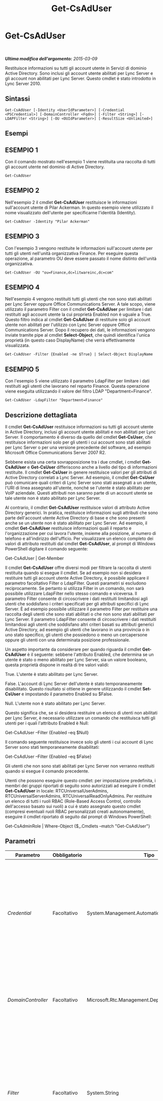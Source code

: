 ﻿---
title: Get-CsAdUser
TOCTitle: Get-CsAdUser
ms:assetid: 787f0ccf-3ac3-4a2b-8407-cff5e988b9b4
ms:mtpsurl: https://technet.microsoft.com/it-it/library/Gg398592(v=OCS.15)
ms:contentKeyID: 49301045
ms.date: 08/24/2015
mtps_version: v=OCS.15
ms.translationtype: HT
---

# Get-CsAdUser

 

_**Ultima modifica dell'argomento:** 2015-03-09_

Restituisce informazioni su tutti gli account utente in Servizi di dominio Active Directory. Sono inclusi gli account utente abilitati per Lync Server e gli account non abilitati per Lync Server. Questo cmdlet è stato introdotto in Lync Server 2010.

## Sintassi

    Get-CsAdUser [-Identity <UserIdParameter>] [-Credential <PSCredential>] [-DomainController <Fqdn>] [-Filter <String>] [-LDAPFilter <String>] [-OU <OUIdParameter>] [-ResultSize <Unlimited>]

## Esempi

## ESEMPIO 1

Con il comando mostrato nell'esempio 1 viene restituita una raccolta di tutti gli account utente nel dominio di Active Directory.

    Get-CsAdUser

## ESEMPIO 2

Nell'esempio 2 il cmdlet **Get-CsAdUser** restituisce le informazioni sull'account utente di Pilar Ackerman. In questo esempio viene utilizzato il nome visualizzato dell'utente per specificarne l'identità (Identity).

    Get-CsAdUser -Identity "Pilar Ackerman"

## ESEMPIO 3

Con l'esempio 3 vengono restituite le informazioni sull'account utente per tutti gli utenti nell'unità organizzativa Finance. Per eseguire questa operazione, al parametro OU deve essere passato il nome distinto dell'unità organizzativa.

    Get-CsAdUser -OU "ou=Finance,dc=litwareinc,dc=com"

## ESEMPIO 4

Nell'esempio 4 vengono restituiti tutti gli utenti che non sono stati abilitati per Lync Server oppure Office Communications Server. A tale scopo, viene utilizzato il parametro Filter con il cmdlet **Get-CsAdUser** per limitare i dati restituiti agli account utente la cui proprietà Enabled non è uguale a True. Questo filtro indica al cmdlet **Get-CsAdUser** di restituire solo gli account utente non abilitati per l'utilizzo con Lync Server oppure Office Communications Server. Dopo il recupero dei dati, le informazioni vengono inviate tramite pipe al cmdlet **Select-Object**, che quindi identifica l'unica proprietà (in questo caso DisplayName) che verrà effettivamente visualizzata.

    Get-CsAdUser -Filter {Enabled -ne $True} | Select-Object DisplayName

## ESEMPIO 5

Con l'esempio 5 viene utilizzato il parametro LdapFilter per limitare i dati restituiti agli utenti che lavorano nel reparto Finance. Questa operazione viene eseguita utilizzando il valore del filtro LDAP "Department=Finance".

    Get-CsAdUser -LdapFilter "Department=Finance"

## Descrizione dettagliata

Il cmdlet **Get-CsAdUser** restituisce informazioni su tutti gli account utente in Active Directory, inclusi gli account utente abilitati e non abilitati per Lync Server. Il comportamento è diverso da quello del cmdlet **Get-CsUser**, che restituisce informazioni solo per gli utenti i cui account sono stati abilitati per Lync Server o per una versione precedente del software, ad esempio Microsoft Office Communications Server 2007 R2.

Sebbene esista una certa sovrapposizione tra i due cmdlet, i cmdlet **Get-CsAdUser** e **Get-CsUser** differiscono anche a livello del tipo di informazioni restituite. Il cmdlet **Get-CsUser** in genere restituisce valori per gli attributi di Active Directory correlati a Lync Server. Ad esempio, il cmdlet **Get-CsUser** può comunicare quali criteri di Lync Server sono stati assegnati a un utente, l'URI di linea assegnato all'utente, nonché se l'utente è stato abilitato per VoIP aziendale. Questi attributi non saranno parte di un account utente se tale utente non è stato abilitato per Lync Server.

Al contrario, il cmdlet **Get-CsAdUser** restituisce valori di attributo Active Directory generici. In pratica, restituisce informazioni sugli attributi che sono parte dell'account utente Active Directory di base e che sono presenti anche se un utente non è stato abilitato per Lync Server. Ad esempio, il cmdlet **Get-CsAdUser** restituisce informazioni quali il reparto e l'organizzazione per cui lavora l'utente, insieme alla posizione, al numero di telefono e all'indirizzo dell'ufficio. Per visualizzare un elenco completo dei valori di attributo restituiti dal cmdlet **Get-CsAdUser**, al prompt di Windows PowerShell digitare il comando seguente:

Get-CsAdUser | Get-Member

Il cmdlet **Get-CsAdUser** offre diversi modi per filtrare la raccolta di utenti restituita quando si esegue il cmdlet. Se ad esempio non si desidera restituire tutti gli account utente Active Directory, è possibile applicare il parametro facoltativo Filter o LdapFilter. Questi parametri si escludono reciprocamente. Se pertanto si utilizza Filter in un comando, non sarà possibile utilizzare LdapFilter nello stesso comando e viceversa. Il parametro Filter consente di circoscrivere i dati restituiti limitandosi agli utenti che soddisfano i criteri specificati per gli attributi specifici di Lync Server. È ad esempio possibile utilizzare il parametro Filter per restituire una raccolta degli utenti che sono stati abilitati o che non sono stati abilitati per Lync Server. Il parametro LdapFilter consente di circoscrivere i dati restituiti limitandosi agli utenti che soddisfano altri criteri basati su attributi generici Active Directory, ad esempio gli utenti che lavorano in una provincia o in uno stato specifico, gli utenti che possiedono o meno un cercapersone oppure gli utenti con una determinata posizione professionale.

Un aspetto importante da considerare per quando riguarda il cmdlet **Get-CsAdUser** è il seguente: sebbene l'attributo Enabled, che determina se un utente è stato o meno abilitato per Lync Server, sia un valore booleano, questa proprietà dispone in realtà di tre valori validi:

True. L'utente è stato abilitato per Lync Server.

False. L'account di Lync Server dell'utente è stato temporaneamente disabilitato. Questo risultato si ottiene in genere utilizzando il cmdlet **Set-CsUser** e impostando il parametro Enabled su $False.

Null. L'utente non è stato abilitato per Lync Server.

Questo significa che, se si desidera restituire un elenco di utenti non abilitati per Lync Server, è necessario utilizzare un comando che restituisca tutti gli utenti per i quali l'attributo Enabled è Null:

Get-CsAdUser –Filter {Enabled –eq $Null}

Il comando seguente restituisce invece solo gli utenti i cui account di Lync Server sono stati temporaneamente disabilitati:

Get-CsAdUser –Filter {Enabled –eq $False}

Gli utenti che non sono stati abilitati per Lync Server non verranno restituiti quando si esegue il comando precedente.

Utenti che possono eseguire questo cmdlet: per impostazione predefinita, i membri dei gruppi riportati di seguito sono autorizzati ad eseguire il cmdlet **Get-CsAdUser** in locale: RTCUniversalUserAdmins, RTCUniversalServerAdmins, RTCUniversalReadOnlyAdmins. Per restituire un elenco di tutti i ruoli RBAC (Role-Based Access Control, controllo dell'accesso basato sui ruoli) a cui è stato assegnato questo cmdlet (compresi eventuali ruoli RBAC personalizzati creati autonomamente), eseguire il cmdlet riportato di seguito dal prompt di Windows PowerShell:

Get-CsAdminRole | Where-Object {$\_.Cmdlets –match "Get-CsAdUser"}

## Parametri


<table>
<colgroup>
<col style="width: 25%" />
<col style="width: 25%" />
<col style="width: 25%" />
<col style="width: 25%" />
</colgroup>
<thead>
<tr class="header">
<th>Parametro</th>
<th>Obbligatorio</th>
<th>Tipo</th>
<th>Descrizione</th>
</tr>
</thead>
<tbody>
<tr class="odd">
<td><p><em>Credential</em></p></td>
<td><p>Facoltativo</p></td>
<td><p>System.Management.Automation.PSCredential</p></td>
<td><p>Consente di eseguire il cmdlet <strong>Get-CsAdUser</strong> utilizzando credenziali alternative. Può essere necessario se l'account utilizzato per accedere a Windows non dispone dei privilegi necessari richiesti per lavorare con gli oggetti utente.</p>
<p>Per utilizzare il parametro Credential, è necessario creare innanzitutto un oggetto PSCredential utilizzando il cmdlet <strong>Get-Credential</strong>. Per informazioni dettagliate, vedere l'argomento della Guida relativo al cmdlet <strong>Get-Credential</strong>.</p></td>
</tr>
<tr class="even">
<td><p><em>DomainController</em></p></td>
<td><p>Facoltativo</p></td>
<td><p>Microsoft.Rtc.Management.Deploy.Fqdn</p></td>
<td><p>Consente la connessione al controller di dominio specificato per recuperare le informazioni sull'utente. Per connettersi a un controller di dominio particolare, includere il parametro DomainController seguito dal nome di dominio completo, ad esempio atl-cs-001.litwareinc.com.</p></td>
</tr>
<tr class="odd">
<td><p><em>Filter</em></p></td>
<td><p>Facoltativo</p></td>
<td><p>System.String</p></td>
<td><p>Consente di limitare i dati restituiti applicando un filtro in base ad attributi specifici per Lync Server.</p>
<p>Il parametro Filter utilizza la stessa sintassi di filtro Windows PowerShell impiegata dal cmdlet <strong>Where-Object</strong>. Ad esempio, un filtro che restituisce solamente gli utenti non abilitati per Lync Server potrebbe essere simile al seguente: {Enabled -ne $True}, dove Enabled rappresenta l'attributo di Active Directory, -ne rappresenta l'operatore di confronto (diverso da) e $True (una variabile predefinita di Windows PowerShell) rappresenta il valore True.</p></td>
</tr>
<tr class="even">
<td><p><em>Identity</em></p></td>
<td><p>Facoltativo</p></td>
<td><p>Microsoft.Rtc.Management.AD.UserIdParameter</p></td>
<td><p>Indica l'identità dell'account utente da recuperare. Le identità utente possono essere specificate con uno dei quattro formati riportati di seguito: 1) l'indirizzo SIP dell'utente; 2) l'UPN (User Principal Name) dell'utente; 3) il nome di dominio e il nome di accesso dell'utente, nel formato dominio\accesso (ad esempio, litwareinc\davidegarghentini); 4) il nome visualizzato Active Directory dell'utente (ad esempio, Davide Garghentini). L'account utente può essere referenziati anche utilizzando il nome distinto dell'utente in Active Directory.</p>
<p>È possibile utilizzare il carattere jolly asterisco (*) quando si utilizza il nome visualizzato come identità utente. Ad esempio, il parametro Identity &quot;* Smith&quot; restituirà tutti gli utenti con un nome visualizzato che termina con &quot; Smith&quot;.</p></td>
</tr>
<tr class="odd">
<td><p><em>LDAPFilter</em></p></td>
<td><p>Facoltativo</p></td>
<td><p>System.String</p></td>
<td><p>Consente di limitare i dati restituiti applicando un filtro in base ad attributi generici di Active Directory (ovvero attributi non specifici di Lync Server). Ad esempio, è possibile limitare i dati restituiti agli utenti che lavorano in un reparto specifico o agli utenti che possiedono un manager o un titolo professionale specifico.</p>
<p>Il parametro LDAPFilter utilizza il linguaggio di query LDAP per la creazione dei filtri. Ad esempio, un filtro che restituisce solo gli utenti che lavorano a Redmond sarà simile al seguente: &quot;l=Redmond&quot;, dove &quot;l&quot; (elle minuscola) rappresenta l'attributo di Active Directory (località), &quot;=&quot; rappresenta l'operatore di confronto (uguale a) e &quot;Redmond&quot; rappresenta il valore di filtro.</p></td>
</tr>
<tr class="even">
<td><p><em>OU</em></p></td>
<td><p>Facoltativo</p></td>
<td><p>Microsoft.Rtc.Management.AD.OUIdParameter</p></td>
<td><p>Consente di restituire gli utenti da una specifica unità organizzativa o contenitore di Active Directory. Questo parametro restituisce i dati dell'unità organizzativa specificata e delle unità organizzative figlio. Ad esempio, se l'unità organizzativa Finance contiene due unità organizzative figlio, AccountsPayable e AccountsReceivable, saranno restituiti gli utenti di tutte e tre le unità organizzative.</p>
<p>Per specificare un'unità organizzativa occorre utilizzare il nome distinto del contenitore, ad esempio: OU=Finance,dc=litwareinc,dc=com. Per restituire gli utenti del contenitore Users, utilizzare la seguente sintassi: cn=Users,dc=litwareinc,dc=com.</p></td>
</tr>
<tr class="odd">
<td><p><em>ResultSize</em></p></td>
<td><p>Facoltativo</p></td>
<td><p>Microsoft.Rtc.Management.ADConnect.Core.Unlimited</p></td>
<td><p>Consente di limitare il numero di record restituiti dal cmdlet. Ad esempio, per restituire sette utenti (indipendentemente dal numero di utenti nella foresta), includere il parametro ResultSize e impostarne il valore su 7. Non c'è modo di stabilire quali sette utenti saranno restituiti.</p>
<p>La dimensione del risultato può essere impostata su qualsiasi numero intero compreso tra 0 e 2147483647 (compresi). Se l'impostazione è 0 il comando viene eseguito ma non restituisce dati. Se si imposta ResultSize su 7 ma la foresta contiene solo tre utenti, il comando restituisce tali tre utenti e viene completato senza errori.</p></td>
</tr>
</tbody>
</table>


## Tipi di input

Stringa. Il cmdlet **Get-CsAdUser** accetta un valore stringa inviato tramite pipeline che rappresenta l'identità (Identity) di un account utente Active Directory.

## Tipi restituiti

Il cmdlet **Get-CsAdUser** restituisce istanze dell'oggetto Microsoft.Rtc.Management.ADConnect.Schema.CSADUser.

## Vedere anche

#### Ulteriori risorse

[Get-CsUser](get-csuser.md)

